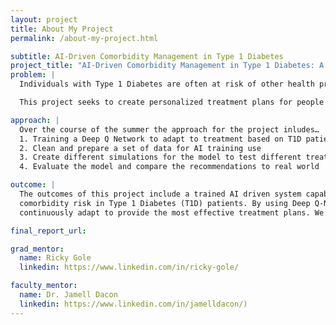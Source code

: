 ```yaml
---
layout: project
title: About My Project
permalink: /about-my-project.html

subtitle: AI-Driven Comorbidity Management in Type 1 Diabetes
project_title: "AI-Driven Comorbidity Management in Type 1 Diabetes: A Reinforcement Learning Approach for Thyroid, Celiac, and Cardiovascular Disorders"
problem: |
  Individuals with Type 1 Diabetes are often at risk of other health problems associated with diabetes. Complications can arise over time because of high blood pressure which can damage the heart and blood vessels, leading to complications. Managing diabetes is a lot to handle at once and involves tracking multiple things at once such as insulin intake, tracking blood sugar levels and more.

  This project seeks to create personalized treatment plans for people with Type 1 diabetes using a specific type of AI called Deep Q Networks. The model will learn from personalized healthcare data like heart activity and blood sugar levels and suggest tailored strategies for the patient. This way patients can better manage their diabetes while simultaneously reduce their risk of other health complications. 

approach: |
  Over the course of the summer the approach for the project inludes…
  1. Training a Deep Q Network to adapt to treatment based on T1D patients
  2. Clean and prepare a set of data for AI training use
  3. Create different simulations for the model to test different treatment strategies and their health impact
  4. Evaluate the model and compare the recommendations to real world

outcome: |
  The outcomes of this project include a trained AI driven system capable of recommending optimized treatment strategies to manage
  comorbidity risk in Type 1 Diabetes (T1D) patients. By using Deep Q-Networks (DQN), the system will learn from individual patient data and
  continuously adapt to provide the most effective treatment plans. We also expect to have an evaluation report in showing how well the AI     performs in reducing health risks and improving treatment effectiveness. 

final_report_url: 

grad_mentor:
  name: Ricky Gole
  linkedin: https://www.linkedin.com/in/ricky-gole/

faculty_mentor:
  name: Dr. Jamell Dacon
  linkedin: https://www.linkedin.com/in/jamelldacon/)
---
```

